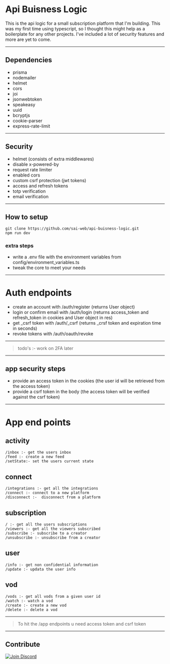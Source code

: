 # Api Buisness Logic

This is the api logic for a small subscription platform that I'm building. This was my first time using typescript, so I thought this might help as a boilerplate for any other projects. I've included a lot of security features and more are yet to come.

---

## Dependencies

- prisma
- nodemailer
- helmet
- cors
- joi
- jsonwebtoken
- speakeasy
- uuid
- bcryptjs
- cookie-parser
- express-rate-limit

---

## Security

- helmet (consists of extra middlewares)
- disable x-powered-by
- request rate limiter
- enabled cors
- custom csrf protection (jwt tokens)
- access and refresh tokens
- totp verification
- email verification

---

## How to setup

```
git clone https://github.com/sai-web/api-buisness-logic.git
npm run dev
```

### extra steps

- write a .env file with the environment variables from config/environment_variables.ts
- tweak the core to meet your needs

---

# Auth endpoints
- create an account with /auth/register         (returns User object)
- login or confirm email with /auth/login				(returns access_token and refresh_token in cookies and User object in res)
- get _csrf token with /auth/_csrf 			(returns _crsf token and expiration time in seconds)
- revoke tokens with /auth/oauth/revoke

---

> todo's :- work on 2FA later

---

## app security steps
- provide an access token in the cookies			(the user id will be retrieved from the access token)
- provide a csrf token in the body 			(the access token will be verified against the csrf token)

---

# App end points
## activity
```
/inbox :- get the users inbox
/feed :- create a new feed
/setState:- set the users current state
```

## connect
```
/integrations :- get all the integrations
/connect :- connect to a new platform
/disconnect :-	disconnect from a platform
```

## subscription
```
/ :- get all the users subscriptions
/viewers :- get all the viewers subscribed
/subscribe :- subscribe to a creator
/unsubscribe :- unsubscribe from a creator
```

## user
```
/info :- get non confidential information
/update :- updata the user info
```

## vod
```
/vods :- get all vods from a given user id
/watch :- watch a vod
/create :- create a new vod
/delete :- delete a vod
```

---

> To hit the /app endpoints u need access token and csrf token

---

## Contribute

[![Join Discord](https://discordapp.com/api/guilds/658189217746255881/embed.png)](https://discord.gg/n9rVDZh)